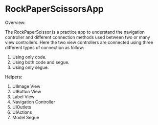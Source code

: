 # RockPaperScissorsApp

Overview:

The RockPaperScissor is a practice app to understand the navigation controller and different connection methods used between two or many view controllers.
Here the two view controllers are connected using three different types of connection as follow:
1. Using only code.
2. Using both code and segue.
3. Using only segue.

Helpers:

1. UIImage View
2. UIButton View
3. Label View
4. Navigation Controller
5. UIOutlets
6. UIActions
7. Model Segue


